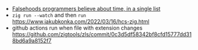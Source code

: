 - [Falsehoods programmers believe about time, in a single list](https://gist.github.com/timvisee/fcda9bbdff88d45cc9061606b4b923ca)
- `zig run --watch` and then `run` https://www.jakubkonka.com/2022/03/16/hcs-zig.html
- github actions run when file with extension changes https://github.com/zigtools/zls/commit/0c3d5df58342bf8cfd15777dd318bd6a9a8152f7
